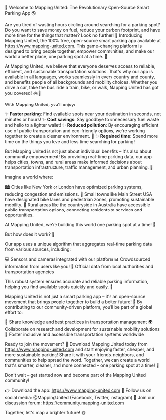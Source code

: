 🚀 Welcome to Mapping United: The Revolutionary Open-Source Smart Parking App 🌎

Are you tired of wasting hours circling around searching for a parking spot? Do you want to save money on fuel, reduce your carbon footprint, and have more time for the things that matter? Look no further! 🤩 Introducing Mapping United, the 100% free, open-source smart parking app available at https://www.mapping-united.com. This game-changing platform is designed to bring people together, empower communities, and make our world a better place, one parking spot at a time. 🌟

At Mapping United, we believe that everyone deserves access to reliable, efficient, and sustainable transportation solutions. That's why our app is available in all languages, works seamlessly in every country and county, and benefits people of all backgrounds and mobility choices. Whether you drive a car, take the bus, ride a train, bike, or walk, Mapping United has got you covered! 🚲🚌

With Mapping United, you'll enjoy:

✨ **Faster parking**: Find available spots near your destination in seconds, not minutes or hours!
✨ **Cost savings**: Say goodbye to unnecessary fuel waste and hello to a lighter wallet!
✨ **Reduced pollution**: By encouraging efficient use of public transportation and eco-friendly options, we're working together to create a cleaner environment. 🌿
✨ **Regained time**: Spend more time on the things you love and less time searching for parking!

But Mapping United is not just about individual benefits – it's also about community empowerment! By providing real-time parking data, our app helps cities, towns, and rural areas make informed decisions about transportation infrastructure, traffic management, and urban planning. 🌆

Imagine a world where:

🏙️ Cities like New York or London have optimized parking systems, reducing congestion and emissions.
🚂 Small towns like Main Street USA have designated bike lanes and pedestrian zones, promoting sustainable mobility.
🌄 Rural areas like the countryside in Australia have accessible public transportation options, connecting residents to services and opportunities.

At Mapping United, we're building this world one parking spot at a time! 🌈

But how does it work? 🤔

Our app uses a unique algorithm that aggregates real-time parking data from various sources, including:

💻 Sensors and cameras integrated with our platform
📊 Crowdsourced information from users like you!
📰 Official data from local authorities and transportation agencies

This robust system ensures accurate and reliable parking information, helping you find available spots quickly and easily. 📍

Mapping United is not just a smart parking app – it's an open-source movement that brings people together to build a better future! 💪 By contributing to our community-driven platform, you'll be part of a global effort to:

💬 Share knowledge and best practices in transportation management
🌍 Collaborate on research and development for sustainable mobility solutions
🌈 Foster inclusive and accessible transportation systems worldwide

Ready to join the movement? 🎉 Download Mapping United today from https://www.mapping-united.com and start enjoying faster, cheaper, and more sustainable parking! Share it with your friends, neighbors, and communities to help spread the word. Together, we can create a world that's smarter, cleaner, and more connected – one parking spot at a time! 🌟

Don't wait – get started now and become part of the Mapping United community!

👉 Download the app: https://www.mapping-united.com
📱 Follow us on social media: @MappingUnited (Facebook, Twitter, Instagram)
💬 Join our discussion forum: https://community.mapping-united.com

Together, let's map a brighter future! 🌞